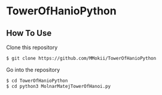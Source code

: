 # TowerOfHanioPython

## How To Use

Clone this repository
```bash
$ git clone https://github.com/MMokii/TowerOfHanioPython
```

Go into the repository
```bash
$ cd TowerOfHanioPython
$ cd python3 MolnarMatejTowerOfHanoi.py


